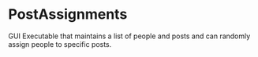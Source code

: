 # PostAssignments
GUI Executable that maintains a list of people and posts and can randomly assign people to specific posts.

